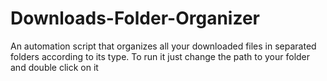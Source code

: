# Downloads-Folder-Organizer
An automation script that organizes all your downloaded files in separated folders according to its type.
To run it just change the path to your folder and double click on it
